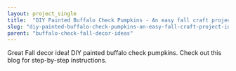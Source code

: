 ```yaml
---
layout: project_single
title:  "DIY Painted Buffalo Check Pumpkins - An easy fall craft project idea!"
slug: "diy-painted-buffalo-check-pumpkins-an-easy-fall-craft-project-idea"
parent: "buffalo-check-fall-decor-ideas"
---
```

Great Fall decor idea! DIY painted buffalo check pumpkins. Check out this blog for step-by-step instructions.